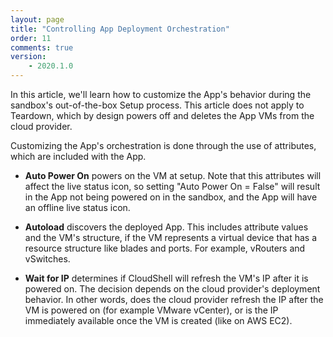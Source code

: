 ```yaml
---
layout: page
title: "Controlling App Deployment Orchestration"
order: 11
comments: true
version:
    - 2020.1.0
---
```


In this article, we'll learn how to customize the App's behavior during the sandbox's out-of-the-box Setup process. This article does not apply to Teardown, which by design powers off and deletes the App VMs from the cloud provider.

Customizing the App's orchestration is done through the use of attributes, which are included with the App.

* **Auto Power On** powers on the VM at setup. Note that this attributes will affect the live status icon, so setting "Auto Power On = False" will result in the App not being powered on in the sandbox, and the App will have an offline live status icon.

* **Autoload** discovers the deployed App. This includes attribute values and the VM's structure, if the VM represents a virtual device that has a resource structure like blades and ports. For example, vRouters and vSwitches.

* **Wait for IP** determines if CloudShell will refresh the VM's IP after it is powered on. The decision depends on the cloud provider's deployment behavior. In other words, does the cloud provider refresh the IP after the VM is powered on (for example VMware vCenter), or is the IP immediately available once the VM is created (like on AWS EC2).


